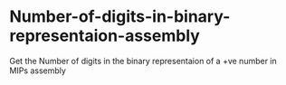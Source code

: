 # Number-of-digits-in-binary-representaion-assembly
Get the Number of digits in the binary representaion of a +ve number in MIPs assembly
